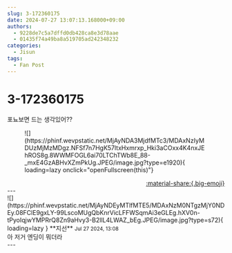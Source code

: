 ```yaml
---
slug: 3-172360175
date: 2024-07-27 13:07:13.168000+09:00
authors:
  - 9228de7c5a7dffd0db428ca8e3d78aae
  - 01435f74a49ba8a519705ad242348232
categories:
  - Jisun
tags:
  - Fan Post
---
```


# 3-172360175

<div class="post-container" markdown="1">
<div class="content-container md-sidebar__scrollwrap" markdown="1">

포뇨보면 드는 생각있어??
<figure markdown="1">
![](https://phinf.wevpstatic.net/MjAyNDA3MjdfMTc3/MDAxNzIyMDUzMjMzMDgz.NFSf7n7HgK57ltxHxmrxp_Hki3aCOxx4K4nxJEhROS8g.8WWMFOGL6ai70LTChTWb8E_88-_mxE4GzABHvXZmPkUg.JPEG/image.jpg?type=e1920){ loading=lazy onclick="openFullscreen(this)"}
</figure>


</div>
</div>

<div style="text-align: right;" markdown="1">
<a href="https://weverse.io/fromis9/fanpost/3-172360175" style="text-align: right;">:material-share:{.big-emoji}</a>
</div>
---

<div class="comments-container md-sidebar__scrollwrap" markdown="1">
<div class="comment" markdown="1">
<div class='id-container' markdown="1">
![](https://phinf.wevpstatic.net/MjAyNDEyMTlfMTE5/MDAxNzM0NTgzMjY0NDEy.08FClE9gxLY-99LscoMUgQbKnrVicLFFWSqmAi3eGLEg.hXV0n-tPyoIqjwYMPRrQ8Zn9aHvy3-B2llL4LWAZ_bEg.JPEG/image.jpg?type=s72){ loading=lazy }
**<span class="artist">지선</span>** <small>Jul 27 2024, 13:08</small><br>
</div>
<div class='comment-body' markdown="1">
아 저거 엔딩이 뭐더라
</div>
</div>
</div>
---
